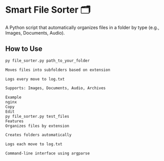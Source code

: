 # Smart File Sorter 🗂️

A Python script that automatically organizes files in a folder by type (e.g., Images, Documents, Audio).

## How to Use

```bash
py file_sorter.py path_to_your_folder

Moves files into subfolders based on extension

Logs every move to log.txt

Supports: Images, Documents, Audio, Archives

Example
nginx
Copy
Edit
py file_sorter.py test_files
Features
Organizes files by extension

Creates folders automatically

Logs each move to log.txt

Command-line interface using argparse
